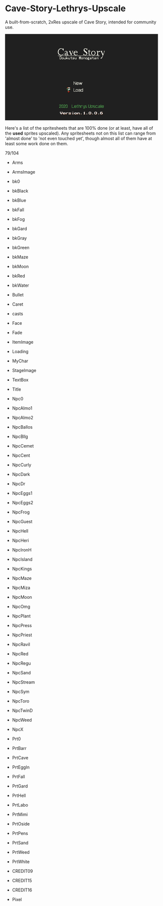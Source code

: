 # Cave-Story-Lethrys-Upscale
A built-from-scratch, 2xRes upscale of Cave Story, intended for community use.

![Screenshot](screenshot.png)

Here's a list of the spritesheets that are 100% done (or at least, have all of the **used** sprites upscaled). Any spritesheets not on this list can range from 'almost done' to 'not even touched yet', though almost all of them have at least some work done on them.

79/104

- Arms
- ArmsImage
- bk0
- bkBlack
- bkBlue
- bkFall
- bkFog
- bkGard
- bkGray
- bkGreen
- bkMaze
- bkMoon
- bkRed
- bkWater
- Bullet
- Caret
- casts
- Face
- Fade
- ItemImage
- Loading
- MyChar
- StageImage
- TextBox
- Title

- Npc0
- NpcAlmo1
- NpcAlmo2
- NpcBallos
- NpcBllg
- NpcCemet
- NpcCent
- NpcCurly
- NpcDark
- NpcDr
- NpcEggs1
- NpcEggs2
- NpcFrog
- NpcGuest
- NpcHell
- NpcHeri
- NpcIronH
- NpcIsland
- NpcKings
- NpcMaze
- NpcMiza
- NpcMoon
- NpcOmg
- NpcPlant
- NpcPress
- NpcPriest
- NpcRavil
- NpcRed
- NpcRegu
- NpcSand
- NpcStream
- NpcSym
- NpcToro
- NpcTwinD
- NpcWeed
- NpcX

- Prt0
- PrtBarr
- PrtCave
- PrtEggIn
- PrtFall
- PrtGard
- PrtHell
- PrtLabo
- PrtMimi
- PrtOside
- PrtPens
- PrtSand
- PrtWeed
- PrtWhite

- CREDIT09
- CREDIT15
- CREDIT16
- Pixel
